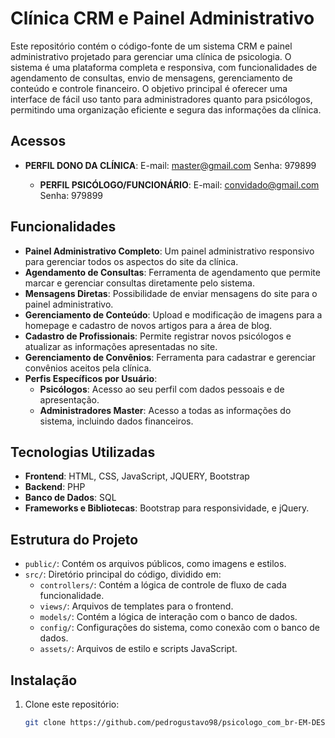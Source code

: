 # Clínica CRM e Painel Administrativo

Este repositório contém o código-fonte de um sistema CRM e painel administrativo projetado para gerenciar uma clínica de psicologia. O sistema é uma plataforma completa e responsiva, com funcionalidades de agendamento de consultas, envio de mensagens, gerenciamento de conteúdo e controle financeiro. O objetivo principal é oferecer uma interface de fácil uso tanto para administradores quanto para psicólogos, permitindo uma organização eficiente e segura das informações da clínica.


## Acessos
- **PERFIL DONO DA CLÍNICA**:
  E-mail: master@gmail.com
  Senha: 979899

  - **PERFIL PSICÓLOGO/FUNCIONÁRIO**:
  E-mail: convidado@gmail.com
  Senha: 979899




## Funcionalidades

- **Painel Administrativo Completo**: Um painel administrativo responsivo para gerenciar todos os aspectos do site da clínica.
- **Agendamento de Consultas**: Ferramenta de agendamento que permite marcar e gerenciar consultas diretamente pelo sistema.
- **Mensagens Diretas**: Possibilidade de enviar mensagens do site para o painel administrativo.
- **Gerenciamento de Conteúdo**: Upload e modificação de imagens para a homepage e cadastro de novos artigos para a área de blog.
- **Cadastro de Profissionais**: Permite registrar novos psicólogos e atualizar as informações apresentadas no site.
- **Gerenciamento de Convênios**: Ferramenta para cadastrar e gerenciar convênios aceitos pela clínica.
- **Perfis Específicos por Usuário**:
  - **Psicólogos**: Acesso ao seu perfil com dados pessoais e de apresentação.
  - **Administradores Master**: Acesso a todas as informações do sistema, incluindo dados financeiros.

## Tecnologias Utilizadas

- **Frontend**: HTML, CSS, JavaScript, JQUERY, Bootstrap
- **Backend**: PHP
- **Banco de Dados**: SQL
- **Frameworks e Bibliotecas**: Bootstrap para responsividade, e jQuery.

## Estrutura do Projeto

- `public/`: Contém os arquivos públicos, como imagens e estilos.
- `src/`: Diretório principal do código, dividido em:
  - `controllers/`: Contém a lógica de controle de fluxo de cada funcionalidade.
  - `views/`: Arquivos de templates para o frontend.
  - `models/`: Contém a lógica de interação com o banco de dados.
  - `config/`: Configurações do sistema, como conexão com o banco de dados.
  - `assets/`: Arquivos de estilo e scripts JavaScript.

## Instalação

1. Clone este repositório:

   ```bash
   git clone https://github.com/pedrogustavo98/psicologo_com_br-EM-DESENVOLVIMENTO-.git
